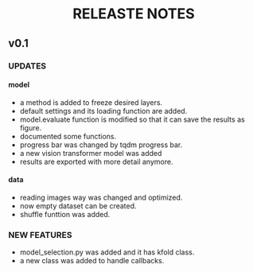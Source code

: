 # <center>RELEASTE NOTES</center>

## <b>v0.1</b>

### <b>UPDATES </b>

#### model

- a method is added to freeze desired layers.
- default settings and its loading function are added.
- model.evaluate function is modified so that it can save the results as figure.
- documented some functions.
- progress bar was changed by tqdm progress bar.
- a new vision transformer model was added
- results are exported with more detail anymore.

#### data

- reading images way was changed and optimized.
- now empty dataset can be created.
- shuffle funttion was added.

### <b>NEW FEATURES </b>

- model_selection.py was added and it has kfold class.
- a new class was added to handle callbacks.
